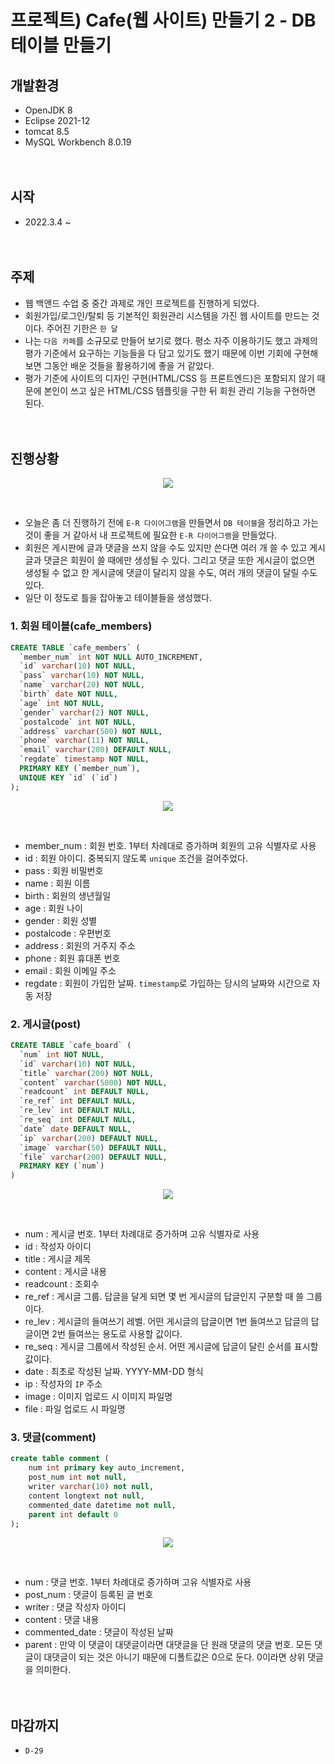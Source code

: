 # 프로젝트) Cafe(웹 사이트) 만들기 2 - DB 테이블 만들기

## 개발환경
* OpenJDK 8
* Eclipse 2021-12
* tomcat 8.5
* MySQL Workbench 8.0.19<br><br><br>

## 시작
* 2022.3.4 ~ <br><br><br>

## 주제
* 웹 백앤드 수업 중 중간 과제로 개인 프로젝트를 진행하게 되었다.
* 회원가입/로그인/탈퇴 등 기본적인 회원관리 시스템을 가진 웹 사이트를 만드는 것이다. 주어진 기한은 `한 달`
* 나는 `다음 카페`를 소규모로 만들어 보기로 했다. 평소 자주 이용하기도 했고 과제의 평가 기준에서 요구하는 기능들을 다 담고 있기도 했기 때문에 이번 기회에 구현해 보면 그동안 배운 것들을 활용하기에 좋을 거 같았다.
* 평가 기준에 사이트의 디자인 구현(HTML/CSS 등 프론트엔드)은 포함되지 않기 때문에 본인이 쓰고 싶은 HTML/CSS 템플릿을 구한 뒤 회원 관리 기능을 구현하면 된다.<br><br><br>

## 진행상황
<p align="center"><img src="https://miro7923.github.io/assets/images/e-r-Diagram.png"></p><br>

* 오늘은 좀 더 진행하기 전에 `E-R 다이어그램`을 만들면서 `DB 테이블`을 정리하고 가는 것이 좋을 거 같아서 내 프로젝트에 필요한 `E-R 다이어그램`을 만들었다.
* 회원은 게시판에 글과 댓글을 쓰지 않을 수도 있지만 쓴다면 여러 개 쓸 수 있고 게시글과 댓글은 회원이 쓸 때에만 생성될 수 있다. 그리고 댓글 또한 게시글이 없으면 생성될 수 없고 한 게시글에 댓글이 달리지 않을 수도, 여러 개의 댓글이 달릴 수도 있다.
* 일단 이 정도로 틀을 잡아놓고 테이블들을 생성했다.

### 1. 회원 테이블(cafe_members)

```sql
CREATE TABLE `cafe_members` (
  `member_num` int NOT NULL AUTO_INCREMENT,
  `id` varchar(10) NOT NULL,
  `pass` varchar(10) NOT NULL,
  `name` varchar(20) NOT NULL,
  `birth` date NOT NULL,
  `age` int NOT NULL,
  `gender` varchar(2) NOT NULL,
  `postalcode` int NOT NULL,
  `address` varchar(500) NOT NULL,
  `phone` varchar(11) NOT NULL,
  `email` varchar(200) DEFAULT NULL,
  `regdate` timestamp NOT NULL,
  PRIMARY KEY (`member_num`),
  UNIQUE KEY `id` (`id`)
);
```

<p align="center"><img src="https://miro7923.github.io/assets/images/memberTable.png"></p><br>

* member_num : 회원 번호. 1부터 차례대로 증가하며 회원의 고유 식별자로 사용
* id : 회원 아이디. 중복되지 않도록 `unique` 조건을 걸어주었다.
* pass : 회원 비밀번호
* name : 회원 이름
* birth : 회원의 생년월일
* age : 회원 나이
* gender : 회원 성별
* postalcode : 우편번호 
* address : 회원의 거주지 주소
* phone : 회원 휴대폰 번호
* email : 회원 이메일 주소
* regdate : 회원이 가입한 날짜. `timestamp`로 가입하는 당시의 날짜와 시간으로 자동 저장

### 2. 게시글(post)

```sql
CREATE TABLE `cafe_board` (
  `num` int NOT NULL,
  `id` varchar(10) NOT NULL,
  `title` varchar(200) NOT NULL,
  `content` varchar(5000) NOT NULL,
  `readcount` int DEFAULT NULL,
  `re_ref` int DEFAULT NULL,
  `re_lev` int DEFAULT NULL,
  `re_seq` int DEFAULT NULL,
  `date` date DEFAULT NULL,
  `ip` varchar(200) DEFAULT NULL,
  `image` varchar(50) DEFAULT NULL,
  `file` varchar(200) DEFAULT NULL,
  PRIMARY KEY (`num`)
)
```

<p align="center"><img src="https://miro7923.github.io/assets/images/postTable.png"></p><br>

* num : 게시글 번호. 1부터 차례대로 증가하며 고유 식별자로 사용
* id : 작성자 아이디
* title : 게시글 제목
* content : 게시글 내용
* readcount : 조회수
* re_ref : 게시글 그룹. 답글을 달게 되면 몇 번 게시글의 답글인지 구분할 때 쓸 그룹이다.
* re_lev : 게시글의 들여쓰기 레벨. 어떤 게시글의 답글이면 1번 들여쓰고 답글의 답글이면 2번 들여쓰는 용도로 사용할 값이다.
* re_seq : 게시글 그룹에서 작성된 순서. 어떤 게시글에 답글이 달린 순서를 표시할 값이다.
* date : 최초로 작성된 날짜. YYYY-MM-DD 형식
* ip : 작성자의 `IP` 주소
* image : 이미지 업로드 시 이미지 파일명
* file : 파일 업로드 시 파일명

### 3. 댓글(comment)

```sql
create table comment (
	num int primary key auto_increment,
    post_num int not null,
	writer varchar(10) not null,
    content longtext not null,
    commented_date datetime not null,
    parent int default 0
);
```

<p align="center"><img src="https://miro7923.github.io/assets/images/commentTable.png"></p><br>

* num : 댓글 번호. 1부터 차례대로 증가하며 고유 식별자로 사용
* post_num : 댓글이 등록된 글 번호
* writer : 댓글 작성자 아이디
* content : 댓글 내용
* commented_date : 댓글이 작성된 날짜
* parent : 만약 이 댓글이 대댓글이라면 대댓글을 단 원래 댓글의 댓글 번호. 모든 댓글이 대댓글이 되는 것은 아니기 때문에 디폴트값은 0으로 둔다. 0이라면 상위 댓글을 의미한다.<br><br><br>

## 마감까지 
* `D-29`
